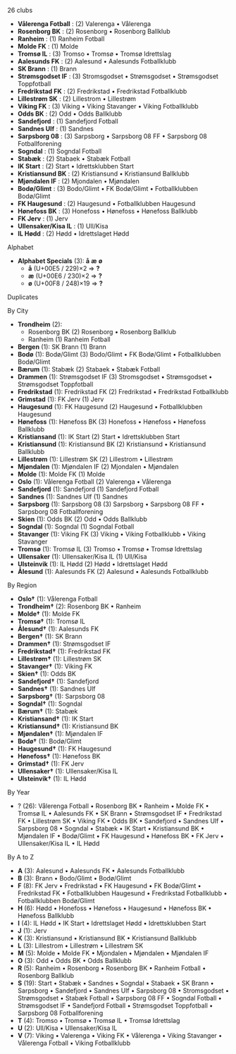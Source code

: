 26 clubs

- **Vålerenga Fotball** : (2) Valerenga • Vålerenga
- **Rosenborg BK** : (2) Rosenborg • Rosenborg Ballklub
- **Ranheim** : (1) Ranheim Fotball
- **Molde FK** : (1) Molde
- **Tromsø IL** : (3) Tromso • Tromsø • Tromsø Idrettslag
- **Aalesunds FK** : (2) Aalesund • Aalesunds Fotballklubb
- **SK Brann** : (1) Brann
- **Strømsgodset IF** : (3) Stromsgodset • Strømsgodset • Strømsgodset Toppfotball
- **Fredrikstad FK** : (2) Fredrikstad • Fredrikstad Fotballklubb
- **Lillestrøm SK** : (2) Lillestrom • Lillestrøm
- **Viking FK** : (3) Viking • Viking Stavanger • Viking Fotballklubb
- **Odds BK** : (2) Odd • Odds Ballklubb
- **Sandefjord** : (1) Sandefjord Fotball
- **Sandnes Ulf** : (1) Sandnes
- **Sarpsborg 08** : (3) Sarpsborg • Sarpsborg 08 FF • Sarpsborg 08 Fotballforening
- **Sogndal** : (1) Sogndal Fotball
- **Stabæk** : (2) Stabaek • Stabæk Fotball
- **IK Start** : (2) Start • Idrettsklubben Start
- **Kristiansund BK** : (2) Kristiansund • Kristiansund Ballklubb
- **Mjøndalen IF** : (2) Mjondalen • Mjøndalen
- **Bodø/Glimt** : (3) Bodo/Glimt • FK Bodø/Glimt • Fotballklubben Bodø/Glimt
- **FK Haugesund** : (2) Haugesund • Fotballklubben Haugesund
- **Hønefoss BK** : (3) Honefoss • Hønefoss • Hønefoss Ballklubb
- **FK Jerv** : (1) Jerv
- **Ullensaker/Kisa IL** : (1) Ull/Kisa
- **IL Hødd** : (2) Hødd • Idrettslaget Hødd




Alphabet

- **Alphabet Specials** (3):  **å**  **æ**  **ø** 
  - **å** (U+00E5 / 229)×2 ⇒ **?**
  - **æ** (U+00E6 / 230)×2 ⇒ **?**
  - **ø** (U+00F8 / 248)×19 ⇒ **?**




Duplicates





By City

- **Trondheim** (2): 
  - Rosenborg BK  (2) Rosenborg • Rosenborg Ballklub
  - Ranheim  (1) Ranheim Fotball
- **Bergen** (1): SK Brann  (1) Brann
- **Bodø** (1): Bodø/Glimt  (3) Bodo/Glimt • FK Bodø/Glimt • Fotballklubben Bodø/Glimt
- **Bærum** (1): Stabæk  (2) Stabaek • Stabæk Fotball
- **Drammen** (1): Strømsgodset IF  (3) Stromsgodset • Strømsgodset • Strømsgodset Toppfotball
- **Fredrikstad** (1): Fredrikstad FK  (2) Fredrikstad • Fredrikstad Fotballklubb
- **Grimstad** (1): FK Jerv  (1) Jerv
- **Haugesund** (1): FK Haugesund  (2) Haugesund • Fotballklubben Haugesund
- **Hønefoss** (1): Hønefoss BK  (3) Honefoss • Hønefoss • Hønefoss Ballklubb
- **Kristiansand** (1): IK Start  (2) Start • Idrettsklubben Start
- **Kristiansund** (1): Kristiansund BK  (2) Kristiansund • Kristiansund Ballklubb
- **Lillestrøm** (1): Lillestrøm SK  (2) Lillestrom • Lillestrøm
- **Mjøndalen** (1): Mjøndalen IF  (2) Mjondalen • Mjøndalen
- **Molde** (1): Molde FK  (1) Molde
- **Oslo** (1): Vålerenga Fotball  (2) Valerenga • Vålerenga
- **Sandefjord** (1): Sandefjord  (1) Sandefjord Fotball
- **Sandnes** (1): Sandnes Ulf  (1) Sandnes
- **Sarpsborg** (1): Sarpsborg 08  (3) Sarpsborg • Sarpsborg 08 FF • Sarpsborg 08 Fotballforening
- **Skien** (1): Odds BK  (2) Odd • Odds Ballklubb
- **Sogndal** (1): Sogndal  (1) Sogndal Fotball
- **Stavanger** (1): Viking FK  (3) Viking • Viking Fotballklubb • Viking Stavanger
- **Tromsø** (1): Tromsø IL  (3) Tromso • Tromsø • Tromsø Idrettslag
- **Ullensaker** (1): Ullensaker/Kisa IL  (1) Ull/Kisa
- **Ulsteinvik** (1): IL Hødd  (2) Hødd • Idrettslaget Hødd
- **Ålesund** (1): Aalesunds FK  (2) Aalesund • Aalesunds Fotballklubb




By Region

- **Oslo†** (1):   Vålerenga Fotball
- **Trondheim†** (2):   Rosenborg BK • Ranheim
- **Molde†** (1):   Molde FK
- **Tromsø†** (1):   Tromsø IL
- **Ålesund†** (1):   Aalesunds FK
- **Bergen†** (1):   SK Brann
- **Drammen†** (1):   Strømsgodset IF
- **Fredrikstad†** (1):   Fredrikstad FK
- **Lillestrøm†** (1):   Lillestrøm SK
- **Stavanger†** (1):   Viking FK
- **Skien†** (1):   Odds BK
- **Sandefjord†** (1):   Sandefjord
- **Sandnes†** (1):   Sandnes Ulf
- **Sarpsborg†** (1):   Sarpsborg 08
- **Sogndal†** (1):   Sogndal
- **Bærum†** (1):   Stabæk
- **Kristiansand†** (1):   IK Start
- **Kristiansund†** (1):   Kristiansund BK
- **Mjøndalen†** (1):   Mjøndalen IF
- **Bodø†** (1):   Bodø/Glimt
- **Haugesund†** (1):   FK Haugesund
- **Hønefoss†** (1):   Hønefoss BK
- **Grimstad†** (1):   FK Jerv
- **Ullensaker†** (1):   Ullensaker/Kisa IL
- **Ulsteinvik†** (1):   IL Hødd




By Year

- ? (26):   Vålerenga Fotball • Rosenborg BK • Ranheim • Molde FK • Tromsø IL • Aalesunds FK • SK Brann • Strømsgodset IF • Fredrikstad FK • Lillestrøm SK • Viking FK • Odds BK • Sandefjord • Sandnes Ulf • Sarpsborg 08 • Sogndal • Stabæk • IK Start • Kristiansund BK • Mjøndalen IF • Bodø/Glimt • FK Haugesund • Hønefoss BK • FK Jerv • Ullensaker/Kisa IL • IL Hødd






By A to Z

- **A** (3): Aalesund • Aalesunds FK • Aalesunds Fotballklubb
- **B** (3): Brann • Bodo/Glimt • Bodø/Glimt
- **F** (8): FK Jerv • Fredrikstad • FK Haugesund • FK Bodø/Glimt • Fredrikstad FK • Fotballklubben Haugesund • Fredrikstad Fotballklubb • Fotballklubben Bodø/Glimt
- **H** (6): Hødd • Honefoss • Hønefoss • Haugesund • Hønefoss BK • Hønefoss Ballklubb
- **I** (4): IL Hødd • IK Start • Idrettslaget Hødd • Idrettsklubben Start
- **J** (1): Jerv
- **K** (3): Kristiansund • Kristiansund BK • Kristiansund Ballklubb
- **L** (3): Lillestrom • Lillestrøm • Lillestrøm SK
- **M** (5): Molde • Molde FK • Mjondalen • Mjøndalen • Mjøndalen IF
- **O** (3): Odd • Odds BK • Odds Ballklubb
- **R** (5): Ranheim • Rosenborg • Rosenborg BK • Ranheim Fotball • Rosenborg Ballklub
- **S** (19): Start • Stabæk • Sandnes • Sogndal • Stabaek • SK Brann • Sarpsborg • Sandefjord • Sandnes Ulf • Sarpsborg 08 • Stromsgodset • Strømsgodset • Stabæk Fotball • Sarpsborg 08 FF • Sogndal Fotball • Strømsgodset IF • Sandefjord Fotball • Strømsgodset Toppfotball • Sarpsborg 08 Fotballforening
- **T** (4): Tromso • Tromsø • Tromsø IL • Tromsø Idrettslag
- **U** (2): Ull/Kisa • Ullensaker/Kisa IL
- **V** (7): Viking • Valerenga • Viking FK • Vålerenga • Viking Stavanger • Vålerenga Fotball • Viking Fotballklubb




